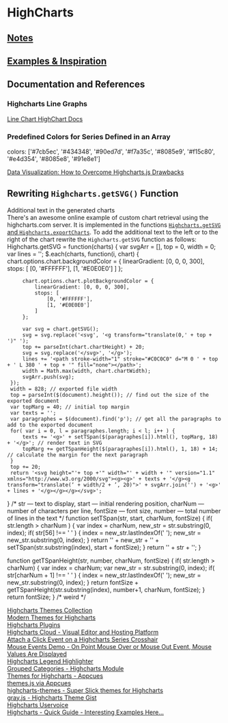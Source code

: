 # HighCharts  

## [Notes](notes.md)  

## [Examples & Inspiration](examples.md)  

## Documentation and References

### Highcharts Line Graphs

[Line Chart HighChart Docs](http://www.highcharts.com/docs/chart-and-series-types/line-chart)

### Predefined Colors for Series Defined in an Array  
colors: ['#7cb5ec', '#434348', '#90ed7d', '#f7a35c', '#8085e9', '#f15c80', '#e4d354', '#8085e8', '#91e8e1']  


[Data Visualization: How to Overcome Highcharts.js Drawbacks](http://cases.azoft.com/data-visualization-highcharts/)  

## Rewriting `Highcharts.getSVG()` Function  
Additional text in the generated charts  
There's an awesome online example of custom chart retrieval using the highcharts.com server. It is implemented in the functions [`Highcharts.getSVG` and `Highcharts.exportCharts`](http://jsfiddle.net/highcharts/gd7bB/1/). To add the additional text to the left or to the right of the chart rewrite the `Highcharts.getSVG` function as follows:  
Highcharts.getSVG = function(charts) {
  	 var svgArr = [], top = 0, width = 0;
  	 var lines = '';
  	 $.each(charts, function(i, chart) {  
  		 chart.options.chart.backgroundColor = {
  			 linearGradient: [0, 0, 0, 300],
  			 stops: [
  				 [0, '#FFFFFF'],
  				 [1, '#E0E0E0']
  			 ]
  		 };

  		 chart.options.chart.plotBackgroundColor = {
  			 linearGradient: [0, 0, 0, 300],
  			 stops: [
  				 [0, '#FFFFFF'],
  				 [1, '#E0E0E0']
  			 ]
  		 };

  		 var svg = chart.getSVG();
  		 svg = svg.replace('<svg', '<g transform="translate(0,' + top + ')" ');
  		 top += parseInt(chart.chartHeight) + 20;
  		 svg = svg.replace('</svg>', '</g>');
  		 lines += '<path stroke-width="1" stroke="#C0C0C0" d="M 0 ' + top + ' L 380 ' + top + '" fill="none"></path>';
  		 width = Math.max(width, chart.chartWidth);
  		 svgArr.push(svg);
  	 });
  	 width = 828; // exported file width
  	 top = parseInt($(document).height()); // find out the size of the exported document
  	 var topMarg = 40; // initial top margin
  	 var texts = '';
  	 var paragraphes = $(document).find('p'); // get all the paragraphs to add to the exported document
  	 for( var i = 0, l = paragraphes.length; i < l; i++ ) {
  		 texts += '<g>' + setTSpan($(paragraphes[i]).html(), topMarg, 18) + '</g>'; // render text in SVG
  		 topMarg += getTSpanHeight($(paragraphes[i]).html(), 1, 18) + 14; // calculate the margin for the next paragraph
  	 }
  	 top += 20;
  	 return '<svg height="'+ top +'" width="' + width + '" version="1.1" xmlns="http://www.w3.org/2000/svg"><g><g>' + texts + '</g><g transform="translate(‘ + width/2 + ’, 20)">' + svgArr.join('') + '<g>' + lines + '</g></g></g></svg>';
}
/*
str — text to display,
start — initial rendering position,
charNum — number of characters per line,
fontSize — font size,
number — total number of lines in the text
*/
function setTSpan(str, start, charNum, fontSize) {
  if( str.length > charNum ) {
  	 var index = charNum,
new_str = str.substring(0, index);
  	 if( str[56] !== ' ' ) {
  		 index = new_str.lastIndexOf(' ');
  		 new_str = new_str.substring(0, index);
  	 }
  	 return '<text x="65" y="' + start +'" text-anchor="start" text-align="justify">' + new_str + '</text>' + setTSpan(str.substring(index), start + fontSize);
  }
  return '<text x="65" y="' + start + '">' + str + '</text>';
}

function getTSpanHeight(str, number, charNum, fontSize) {
  if( str.length > charNum) {
  	 var index = charNum;
  	 var new_str = str.substring(0, index);
  	 if( str[charNum + 1] !== ' ' ) {
  		 index = new_str.lastIndexOf(' ');
  		 new_str = new_str.substring(0, index);
  	 }
  	 return fontSize + getTSpanHeight(str.substring(index), number+1, charNum, fontSize);
  }
  return fontSize;
 }
/* weird */

[Highcharts Themes Collection](http://jkunst.com/highcharts-themes-collection/)  
[Modern Themes for Highcharts](http://appcues.github.io/highcharts-themes/)  
[Highcharts Plugins](https://www.highcharts.com/plugin-registry/plugins)  
[Highcharts Cloud - Visual Editor and Hosting Platform](https://cloud.highcharts.com/)  
[Attach a Click Event on a Highcharts Series Crosshair](https://maximelafarie.com/click-event-on-highcharts-series-crosshair)  
[Mouse Events Demo - On Point Mouse Over or Mouse Out Event, Mouse Values Are Displayed](http://jsfiddle.net/jalbertbowdenii/wucbbmb5/)  
[Highcharts Legend Highlighter](http://sidnet.github.io/highcharts-legend-highlighter/)  
[Grouped Categories - Highcharts Module](https://www.highcharts.com/plugin-registry/single/11/Grouped-Categories)  
[Themes for Highcharts - Appcues](http://appcues.github.io/highcharts-themes/#)  
[themes.js via Appcues](https://github.com/appcues/highcharts-themes/blob/master/dist/highcharts-themes.js)  
[highcharts-themes - Super Slick themes for Highcharts](https://github.com/appcues/highcharts-themes)  
[gray.js - Highcharts Theme Gist](https://gist.github.com/johndharrison/bc1440afad69433f5e61)  
[Highcharts Uservoice](https://highcharts.uservoice.com/forums/55896-highcharts-javascript-api)  
[Highcharts - Quick Guide - Interesting Examples Here...](https://www.tutorialspoint.com/highcharts/highcharts_quick_guide.htm)  

